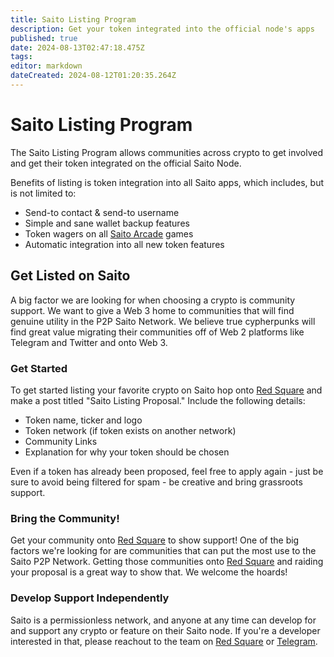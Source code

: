 ```yaml
---
title: Saito Listing Program
description: Get your token integrated into the official node's apps
published: true
date: 2024-08-13T02:47:18.475Z
tags: 
editor: markdown
dateCreated: 2024-08-12T01:20:35.264Z
---
```


# Saito Listing Program

The Saito Listing Program allows communities across crypto to get involved and get their token integrated on the official Saito Node.

Benefits of listing is token integration into all Saito apps, which includes, but is not limited to:

* Send-to contact & send-to username
* Simple and sane wallet backup features
* Token wagers on all [Saito Arcade](saito.io/arcade) games
* Automatic integration into all new token features

## Get Listed on Saito

A big factor we are looking for when choosing a crypto is community support. We want to give a Web 3 home to communities that will find genuine utility in the P2P Saito Network. We believe true cypherpunks will find great value migrating their communities off of Web 2 platforms like Telegram and Twitter and onto Web 3.

### Get Started

To get started listing your favorite crypto on Saito hop onto [Red Square](saito.io/redsquare) and make a post titled "Saito Listing Proposal." Include the following details:

- Token name, ticker and logo
- Token network (if token exists on another network)
- Community Links
- Explanation for why your token should be chosen

Even if a token has already been proposed, feel free to apply again - just be sure to avoid being filtered for spam - be creative and bring grassroots support.

### Bring the Community!

Get your community onto [Red Square](saito.io/redsquare) to show support! One of the big factors we're looking for are communities that can put the most use to the Saito P2P Network. Getting those communities onto [Red Square](saito.io/redsquare) and raiding your proposal is a great way to show that. We welcome the hoards!

### Develop Support Independently

Saito is a permissionless network, and anyone at any time can develop for and support any crypto or feature on their Saito node. If you're a developer interested in that, please reachout to the team on [Red Square](saito.io/redsquare) or [Telegram](https://t.me/SaitoIO).